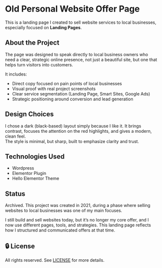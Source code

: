# Old Personal Website Offer Page
This is a landing page I created to sell website services to local businesses, especially focused on **Landing Pages**.

## About the Project
The page was designed to speak directly to local business owners who need a clear, strategic online presence, not just a beautiful site, but one that helps turn visitors into customers.

It includes:
- Direct copy focused on pain points of local businesses
- Visual proof with real project screenshots
- Clear service segmentation (Landing Page, Smart Sites, Google Ads)
- Strategic positioning around conversion and lead generation

## Design Choices
I chose a dark (black-based) layout simply because I like it. It brings contrast, focuses the attention on the red highlights, and gives a modern, clean feel.  
The style is minimal, but sharp, built to emphasize clarity and trust.

## Technologies Used
- Wordpress
- Elementor Plugin
- Hello Elementor Theme

## Status
Archived. This project was created in 2021, during a phase where selling websites to local businesses was one of my main focuses.

I still build and sell websites today, but it’s no longer my core offer, and I now use different pages, tools, and strategies. This landing page reflects how I structured and communicated offers at that time.

## 🔒 License
All rights reserved. See [LICENSE](./LICENSE) for more details.
